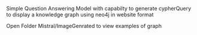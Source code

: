 Simple Question Answering Model with capabilty to generate cypherQuery to display a knowledge graph using neo4j in website format


Open Folder Mistral/ImageGenrated to view examples of graph
